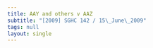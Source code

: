 ```yaml
---
title: AAY and others v AAZ
subtitle: "[2009] SGHC 142 / 15\_June\_2009"
tags: null
layout: single
---
```


